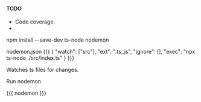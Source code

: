#### TODO

- Code coverage.
- 



npm install --save-dev ts-node nodemon

nodemon.json
{{{
{
"watch": ["src"],
"ext": ".ts,.js",
"ignore": [],
"exec": "npx ts-node ./src/index.ts"
}
}}}

Watches ts files for changes.

Run nodemon

{{{
nodemon
}}}